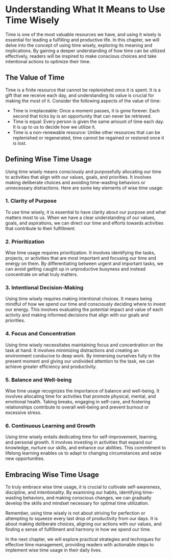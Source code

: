 Understanding What It Means to Use Time Wisely
=======================================================

Time is one of the most valuable resources we have, and using it wisely is essential for leading a fulfilling and productive life. In this chapter, we will delve into the concept of using time wisely, exploring its meaning and implications. By gaining a deeper understanding of how time can be utilized effectively, readers will be inspired to make conscious choices and take intentional actions to optimize their time.

**The Value of Time**
---------------------

Time is a finite resource that cannot be replenished once it is spent. It is a gift that we receive each day, and understanding its value is crucial for making the most of it. Consider the following aspects of the value of time:

* Time is irreplaceable: Once a moment passes, it is gone forever. Each second that ticks by is an opportunity that can never be retrieved.
* Time is equal: Every person is given the same amount of time each day. It is up to us to decide how we utilize it.
* Time is a non-renewable resource: Unlike other resources that can be replenished or regenerated, time cannot be regained or restored once it is lost.

**Defining Wise Time Usage**
----------------------------

Using time wisely means consciously and purposefully allocating our time to activities that align with our values, goals, and priorities. It involves making deliberate choices and avoiding time-wasting behaviors or unnecessary distractions. Here are some key elements of wise time usage:

### **1. Clarity of Purpose**

To use time wisely, it is essential to have clarity about our purpose and what matters most to us. When we have a clear understanding of our values, goals, and aspirations, we can direct our time and efforts towards activities that contribute to their fulfillment.

### **2. Prioritization**

Wise time usage requires prioritization. It involves identifying the tasks, projects, or activities that are most important and focusing our time and energy on them. By differentiating between urgent and important tasks, we can avoid getting caught up in unproductive busyness and instead concentrate on what truly matters.

### **3. Intentional Decision-Making**

Using time wisely requires making intentional choices. It means being mindful of how we spend our time and consciously deciding where to invest our energy. This involves evaluating the potential impact and value of each activity and making informed decisions that align with our goals and priorities.

### **4. Focus and Concentration**

Using time wisely necessitates maintaining focus and concentration on the task at hand. It involves minimizing distractions and creating an environment conducive to deep work. By immersing ourselves fully in the present moment and giving our undivided attention to the task, we can achieve greater efficiency and productivity.

### **5. Balance and Well-being**

Wise time usage recognizes the importance of balance and well-being. It involves allocating time for activities that promote physical, mental, and emotional health. Taking breaks, engaging in self-care, and fostering relationships contribute to overall well-being and prevent burnout or excessive stress.

### **6. Continuous Learning and Growth**

Using time wisely entails dedicating time for self-improvement, learning, and personal growth. It involves investing in activities that expand our knowledge, nurture our skills, and enhance our abilities. This commitment to lifelong learning enables us to adapt to changing circumstances and seize new opportunities.

**Embracing Wise Time Usage**
-----------------------------

To truly embrace wise time usage, it is crucial to cultivate self-awareness, discipline, and intentionality. By examining our habits, identifying time-wasting behaviors, and making conscious changes, we can gradually develop the skills and mindset necessary for optimal time utilization.

Remember, using time wisely is not about striving for perfection or attempting to squeeze every last drop of productivity from our days. It is about making deliberate choices, aligning our actions with our values, and finding a sense of fulfillment and harmony in how we spend our time.

In the next chapter, we will explore practical strategies and techniques for effective time management, providing readers with actionable steps to implement wise time usage in their daily lives.
